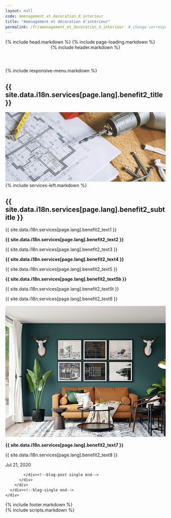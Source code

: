 ```yaml
--- 
layout: null 
code: amenagement_et_decoration_d_interieur 
title: "Aménagement et décoration d'intérieur" 
permalink: /fr/amenagement_et_decoration_d_interieur  # change corresponding i18n path variable if permalink changed here! 
---
```

<html lang="en">
 {% include head.markdown %} 
 <body>
 {% include page-loading.markdown %}
<div class="wrapper">
  <header class="header-bg">
    {% include header.markdown %}
  </header><!--header end-->
  {% include responsive-menu.markdown %}
  <section class="pager-section no-bg style2">
    <div class="container">
      <div class="pager-info">
        <div class="pg-title-head">
          <h2 class="m-0">{{ site.data.i18n.services[page.lang].benefit2_title }}</h2>
        </div>
      </div>
      <div class="pger-imgs no-seduo w-auto">
        <div class="abt-imgz"><img src="/assets/images/images_prestations_570x465_2_entete.jpg" alt="pager3"></div>
      </div><!--pger-imgs end-->
      <div class="clearfix"></div>
    </div>
  </section><!--pager-section end-->
  <section class="page-content pt-0">
    <div class="container">
      <div class="blog-single">
        <div class="row">
          {% include services-left.markdown %}
          <div class="col-lg-8">
            <div class="blog-post single">
              <div class="blog-info">
                <h2 class="blog-title">{{ site.data.i18n.services[page.lang].benefit2_subtitle }}</h2>
                <p>{{ site.data.i18n.services[page.lang].benefit2_text1 }}</p>
                <p style="font-weight:bold;">{{ site.data.i18n.services[page.lang].benefit2_text2 }}</p>
                <p>{{ site.data.i18n.services[page.lang].benefit2_text3 }}</p>
                <p style="font-weight:bold;">{{ site.data.i18n.services[page.lang].benefit2_text4 }}</p>
                <p>{{ site.data.i18n.services[page.lang].benefit2_text5 }}</p>
                <p style="font-weight:bold;">{{ site.data.i18n.services[page.lang].benefit2_text5b }}</p>
                <p>{{ site.data.i18n.services[page.lang].benefit2_text5t }}</p>
                <p>{{ site.data.i18n.services[page.lang].benefit2_text6 }}</p>
                <img src="/assets/images/images_prestations_570x465_2_details.jpg" alt="871x376" class="w-100">
                <p><b>{{ site.data.i18n.services[page.lang].benefit2_text7 }}</b></p>
                <p>{{ site.data.i18n.services[page.lang].benefit2_text8 }}</p>
                <p id="current-date">Jul 21, 2020</p>
              </div>
              
            </div><!--blog-post single end-->
          </div>
        </div>
      </div><!--blog-single end-->
    </div>
  </section><!--page-content end-->
  <footer>
    {% include footer.markdown %}
  </footer><!--footer end-->
</div><!--wrapper end-->
{% include scripts.markdown %}

</body>

</html>